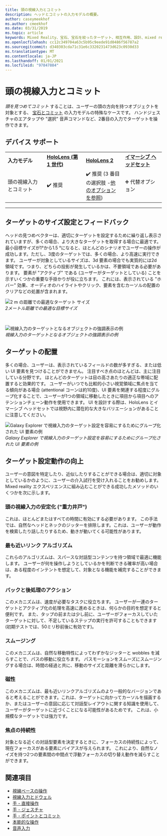 ```yaml
---
title: 頭の視線入力とコミット
description: ヘッドとコミットの入力モデルの概要。
author: caseymeekhof
ms.author: cmeekhof
ms.date: 03/31/2019
ms.topic: article
keywords: Mixed Reality、宝石、宝石を絞ったターゲット、相互作用、設計、mixed reality ヘッドセット、windows mixed reality ヘッドセット、virtual reality ヘッドセット、HoloLens、MRTK、Mixed Reality Toolkit、ターゲット、フォーカス、スムージング
ms.openlocfilehash: cc12c349704a63c5b95c9eede91d0486f56787a2
ms.sourcegitcommit: d340303cda71c31e6c3320231473d623c0930d33
ms.translationtype: MT
ms.contentlocale: ja-JP
ms.lasthandoff: 01/01/2021
ms.locfileid: "97847884"
---
```

# <a name="head-gaze-and-commit"></a>頭の視線入力とコミット

_頭を見つめてコミット_ することは、ユーザーの頭の方向を持つオブジェクトを対象とする、 [宝石とコミット](gaze-and-commit.md) の入力モデルの特殊なケースです。 ハンドジェスチャのエアタップや "選択" 音声コマンドなど、2番目の入力でターゲットを操作できます。 

## <a name="device-support"></a>デバイス サポート

<table>
    <colgroup>
    <col width="25%" />
    <col width="25%" />
    <col width="25%" />
    <col width="25%" />
    </colgroup>
    <tr>
        <td><strong>入力モデル</strong></td>
        <td><a href="../hololens-hardware-details.md"><strong>HoloLens (第 1 世代)</strong></a></td>
        <td><a href="https://docs.microsoft.com/hololens/hololens2-hardware"><strong>HoloLens 2</strong></td>
        <td><a href="../discover/immersive-headset-hardware-details.md"><strong>イマーシブ ヘッドセット</strong></a></td>
    </tr>
     <tr>
        <td>頭の視線入力とコミット</td>
        <td>✔️ 推奨</td>
        <td>✔️ 推奨 (3 番目の選択肢 -<a href="interaction-fundamentals.md">他のオプションを参照</a>)</td>
        <td>➕ 代替オプション</td>
    </tr>
</table>

---

## <a name="target-sizing-and-feedback"></a>ターゲットのサイズ設定とフィードバック

ヘッドの見つめベクターは、適切にターゲットを設定するために繰り返し表示されていますが、多くの場合、より大きなターゲットを取得する場合に最適です。 最小目標サイズが1°から1.5 °になると、ほとんどのシナリオでユーザーの操作が成功します。ただし、3度のターゲットでは、多くの場合、より高速に実行できます。 ユーザーが対象としているサイズは、3d 要素の場合でも実質的には2d 領域です。つまり、どちらの投影が発生しているかは、不要領域である必要があります。 要素が "アクティブ" である (ユーザーがターゲットとしている) ことを示すいくつかの重要な手掛かりが役に立ちます。 これには、表示されている "ホバー" 効果、オーディオのハイライトやクリック、要素を含むカーソルの配置のクリアなどの処置が含まれます。

![2 m の距離での最適なターゲット サイズ](images/gazetargeting-size-1000px.jpg)<br>
*2メートル距離での最適な目標サイズ*

<br>

![視線入力のターゲットとなるオブジェクトの強調表示の例](images/gazetargeting-highlighting-940px.jpg)<br>
*視線入力のターゲットとなるオブジェクトの強調表示の例*

## <a name="target-placement"></a>ターゲットの配置

多くの場合、ユーザーは、表示されているフィールドの数が多すぎる、または低い UI 要素を見つけることができません。 注目すべき点のほとんどは、主に注目している分野です。 ほとんどのターゲットは目の高さあたりの適正な帯域に配置すると効果的です。 ユーザーがいつでも比較的小さい視覚領域に焦点を当てる傾向がある場合 (attentional コーンは約10度)、UI 要素を関連する程度にグループ化することで、ユーザーが1つの領域に移動したときに項目から項目へのアテンションチェーン動作を使用できます。 UI を設計する際は、HoloLens とイマーシブ ヘッドセットでは視野内に潜在的な大きなバリエーションがあることに注意してください。

![Galaxy Explorer で視線入力のターゲット設定を容易にするためにグループ化された UI 要素の例](images/gazetargeting-grouping-1000px.jpg)<br>
*Galaxy Explorer で視線入力のターゲット設定を容易にするためにグループ化された UI 要素の例*

## <a name="improving-targeting-behaviors"></a>ターゲット設定動作の向上

ユーザーの意図を特定したり、近似したりすることができる場合は、適切に対象としているかのように、ユーザーの介入試行を受け入れることをお勧めします。 Mixed reality エクスペリエンスに組み込むことができる成功したメソッドのいくつかを次に示します。

### <a name="head-gaze-stabilization-gravity-wells"></a>頭の視線入力の安定化 ("重力井戸")

これは、ほとんどまたはすべての時間に有効にする必要があります。 この手法では、自然なヘッドとネックのジッターを排除します。これは、ユーザーが動作を検索したり話したりするため、動きが動いてくる可能性があります。

### <a name="closest-link-algorithms"></a>最も近いリンク アルゴリズム

これらのアルゴリズムは、スパースな対話型コンテンツを持つ領域で最適に機能します。 ユーザーが何を操作しようとしているかを判断できる確率が高い場合は、ある程度のインテントを想定して、対象となる機能を補完することができます。

### <a name="backdating-and-postdating-actions"></a>バックと後処理のアクション

このメカニズムは、速度が必要なタスクに役立ちます。 ユーザーが一連のターゲットとアクティブ化の処理を高速に進めるときは、何らかの目的を想定すると便利です。 また、タップの前または少し前に、ユーザーがフォーカスしていたターゲットに対して、不足しているステップの実行を許可することもできます (初期テストでは、50ミリ秒前後に有効です)。

### <a name="smoothing"></a>スムージング

このメカニズムは、自然な移動特性によってわずかなジッターと wobbles を減らすことで、パスの移動に役立ちます。 パスモーションをスムーズにスムージングする場合は、時間の経過と共に、移動のサイズと距離を滑らかにします。

### <a name="magnetism"></a>磁性

このメカニズムは、最も近いリンクアルゴリズムのより一般的なバージョンであると考えることができます。これは、ターゲットに向かってカーソルを描画するか、またはユーザーの意図に応じて対話型レイアウトに関する知識を使用して、ユーザーがターゲットに近づくことになる可能性があるためです。 これは、小規模なターゲットでは強力です。

### <a name="focus-stickiness"></a>焦点の持続性

対象となる近くの対話型要素を決定するときに、フォーカスの持続性によって、現在フォーカスがある要素にバイアスが与えられます。 これにより、自然なノイズを持つ2つの要素間の中間点で浮動フォーカスの切り替え動作を減らすことができます。

## <a name="see-also"></a>関連項目

* [視線ベースの操作](eye-gaze-interaction.md)
* [視線入力とドウェル](gaze-and-dwell.md)
* [手 - 直接操作](direct-manipulation.md)
* [手 - ジェスチャ](gaze-and-commit.md#composite-gestures)
* [手 - ポイントとコミット](point-and-commit.md)
* [本能的な操作](interaction-fundamentals.md)
* [音声入力](voice-input.md)



